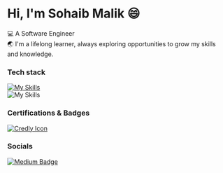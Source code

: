 # Hi, I'm Sohaib Malik 😄

💻 A Software Engineer
<br/>
🌏 I'm a lifelong learner, always exploring opportunities to grow my skills and knowledge.


### Tech stack
[![My Skills](https://skillicons.dev/icons?i=html,css,js,jest,react,next,tailwind,scss,figma)](https://skillicons.dev)
</br>
![My Skills](https://go-skill-icons.vercel.app/api/icons?i=cs,dotnet,blazor,githubcopilot,git&titles=true&theme=dark)


### Certifications & Badges
[![Credly Icon](https://info.credly.com/hubfs/Credly_images_2022/Logo.svg)](https://www.credly.com/users/sohaibmalikdev)

### Socials
<div id="badges">
<!--     <a href="https://www.linkedin.com/in/sohaibmalikdev"> -->
<!--     <img src="https://img.shields.io/badge/LinkedIn-blue?style=for-the-badge&logo=LinkedIn&logoColor=white" alt="LinkedIn Badge"/> -->
<!--   </a> -->
<!-- </br> -->
    <a href="https://medium.com/@sohaibmalikdev">
     <img src="https://img.shields.io/badge/Medium-black?style=for-the-badge&logo=Medium&logoColor=white" alt="Medium Badge"/>
  </a>
</div>
 
</div>    
</body>
</html>
    
<!---
sohvibdev/sohvibdev is a ✨ special ✨ repository because its `README.md` (this file) appears on your GitHub profile.
You can click the Preview link to take a look at your changes.
--->
